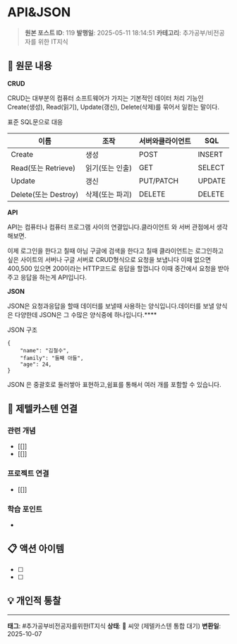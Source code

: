 # API&JSON

> **원본 포스트 ID**: 119
> **발행일**: 2025-05-11 18:14:51
> **카테고리**: 추가공부/비전공자를 위한 IT지식

## 📝 원문 내용

**CRUD**

CRUD는 대부분의 컴퓨터 소프트웨어가 가지는 기본적인 데이터 처리 기능인 Create(생성), Read(읽기), Update(갱신), Delete(삭제)를 묶어서 일컫는 말이다.

표준 SQL문으로 대응

이름 | 조작 | 서버와클라이언트 | SQL  
---|---|---|---  
Create | 생성 | POST | INSERT  
Read(또는 Retrieve) | 읽기(또는 인출) | GET | SELECT  
Update | 갱신 | PUT/PATCH | UPDATE  
Delete(또는 Destroy) | 삭제(또는 파괴) | DELETE | DELETE  
  
**API**

API는 컴퓨터나 컴퓨터 프로그램 사이의 연결입니다.클라이언트 와 서버 관점에서 생각해보면.

이제 로그인을 한다고 칠때 아님 구글에 검색을 한다고 칠때 클라이언트는 로그인하고 싶은 사이트의 서버나 구글 서버로 CRUD형식으로 요청을 보냅니다 이때 없으면 400,500 있으면 200이라는 HTTP코드로 응답을 할껍니다 이때 중간에서 요청을 받아주고 응답을 하는게 API입니다.

**JSON**

JSON은 요청과응답을 할때 데이터를 보낼때 사용하는 양식입니다.데이터를 보낼 양식은 다양한데 JSON은 그 수많은 양식중에 하나입니다.****

JSON 구조
    
    
    {
        "name": "김철수",
        "family": "둘째 아들",
        "age": 24,
    }

JSON 은 중괄호로 둘러쌓아 표현하고,쉼표를 통해서 여러 개를 포함할 수 있습니다.


## 🔗 제텔카스텐 연결

### 관련 개념
- [[]]
- [[]]

### 프로젝트 연결
- [[]]

### 학습 포인트
-

## 📋 액션 아이템
- [ ]
- [ ]

## 💡 개인적 통찰



---

**태그**: #추가공부비전공자를위한IT지식
**상태**: 🌱 씨앗 (제텔카스텐 통합 대기)
**변환일**: 2025-10-07
